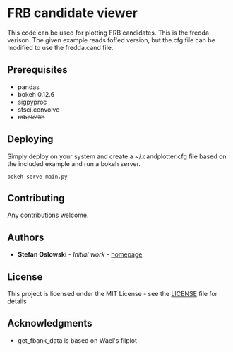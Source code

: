 # FRB candidate viewer

This code can be used for plotting FRB candidates. This is the fredda verison.
The given example reads fof'ed version, but the cfg file can be modified to use the fredda.cand file.

## Prerequisites

* pandas
* bokeh 0.12.6
* [sigpyproc](https://github.com/ewanbarr/sigpyproc)
* stsci.convolve
* ~~mbplotlib~~

## Deploying

Simply deploy on your system and create a ~/.candplotter.cfg file based on the included example and run a bokeh server.
```
bokeh serve main.py
```

## Contributing

Any contributions welcome.

## Authors

* **Stefan Oslowski** - *Initial work* - [homepage](https://astronomy.swin.edu.au/~soslowski)

## License

This project is licensed under the MIT License - see the [LICENSE](LICENSE) file for details

## Acknowledgments

* get_fbank_data is based on Wael's filplot

